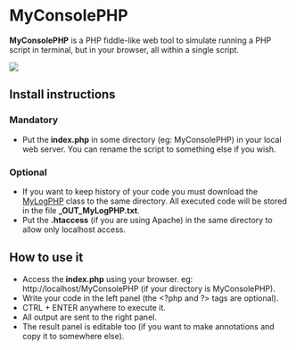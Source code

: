 # MyConsolePHP
**MyConsolePHP** is a PHP fiddle-like web tool to simulate running a PHP script in terminal, but in your browser, all within a single script.

![](http://i.imgur.com/Ffw0WIo.png)

## Install instructions
### Mandatory
  - Put the **index.php** in some directory (eg: MyConsolePHP) in your local web server. You can rename the script to something else if you wish.

### Optional
  - If you want to keep history of your code you must download the [MyLogPHP](https://github.com/llagerlof/MyLogPHP) class to the same directory. All executed code will be stored in the file **_OUT_MyLogPHP.txt**.
  - Put the **.htaccess** (if you are using Apache) in the same directory to allow only localhost access.

## How to use it
  - Access the **index.php** using your browser. eg: http://localhost/MyConsolePHP (if your directory is MyConsolePHP).
  - Write your code in the left panel (the \<?php and ?\> tags are optional).
  - CTRL + ENTER anywhere to execute it.
  - All output are sent to the right panel.
  - The result panel is editable too (if you want to make annotations and copy it to somewhere else).
